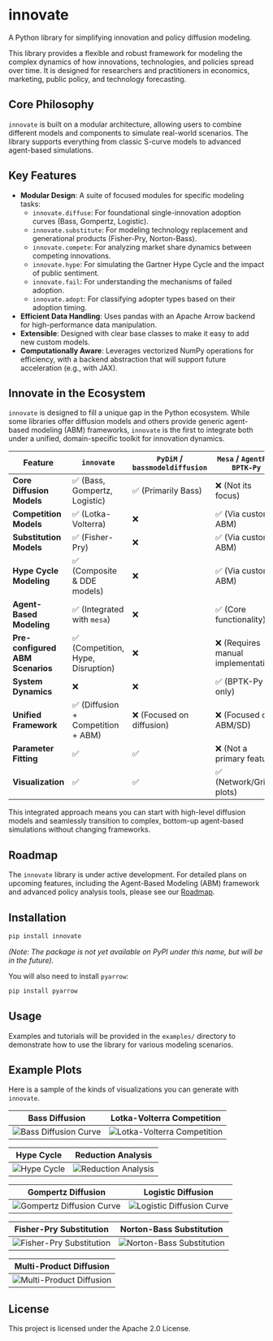 # innovate

A Python library for simplifying innovation and policy diffusion modeling.

This library provides a flexible and robust framework for modeling the complex dynamics of how innovations, technologies, and policies spread over time. It is designed for researchers and practitioners in economics, marketing, public policy, and technology forecasting.

## Core Philosophy

`innovate` is built on a modular architecture, allowing users to combine different models and components to simulate real-world scenarios. The library supports everything from classic S-curve models to advanced agent-based simulations.

## Key Features

*   **Modular Design**: A suite of focused modules for specific modeling tasks:
    *   `innovate.diffuse`: For foundational single-innovation adoption curves (Bass, Gompertz, Logistic).
    *   `innovate.substitute`: For modeling technology replacement and generational products (Fisher-Pry, Norton-Bass).
    *   `innovate.compete`: For analyzing market share dynamics between competing innovations.
    *   `innovate.hype`: For simulating the Gartner Hype Cycle and the impact of public sentiment.
    *   `innovate.fail`: For understanding the mechanisms of failed adoption.
    *   `innovate.adopt`: For classifying adopter types based on their adoption timing.
*   **Efficient Data Handling**: Uses pandas with an Apache Arrow backend for high-performance data manipulation.
*   **Extensible**: Designed with clear base classes to make it easy to add new custom models.
*   **Computationally Aware**: Leverages vectorized NumPy operations for efficiency, with a backend abstraction that will support future acceleration (e.g., with JAX).

## Innovate in the Ecosystem

`innovate` is designed to fill a unique gap in the Python ecosystem. While some libraries offer diffusion models and others provide generic agent-based modeling (ABM) frameworks, `innovate` is the first to integrate both under a unified, domain-specific toolkit for innovation dynamics.

| Feature                       | `innovate`                               | `PyDiM` / `bassmodeldiffusion`      | `Mesa` / `AgentPy` / `BPTK-Py`        |
| ----------------------------- | ---------------------------------------- | ----------------------------------- | ------------------------------------- |
| **Core Diffusion Models**     | ✅ (Bass, Gompertz, Logistic)            | ✅ (Primarily Bass)                 | ❌ (Not its focus)                    |
| **Competition Models**        | ✅ (Lotka-Volterra)                      | ❌                                  | ✅ (Via custom ABM)                   |
| **Substitution Models**       | ✅ (Fisher-Pry)                          | ❌                                  | ✅ (Via custom ABM)                   |
| **Hype Cycle Modeling**       | ✅ (Composite & DDE models)              | ❌                                  | ✅ (Via custom ABM)                   |
| **Agent-Based Modeling**      | ✅ (Integrated with `mesa`)              | ❌                                  | ✅ (Core functionality)               |
| **Pre-configured ABM Scenarios**| ✅ (Competition, Hype, Disruption)       | ❌                                  | ❌ (Requires manual implementation)   |
| **System Dynamics**           | ❌                                       | ❌                                  | ✅ (BPTK-Py only)                     |
| **Unified Framework**         | ✅ (Diffusion + Competition + ABM)       | ❌ (Focused on diffusion)           | ❌ (Focused on ABM/SD)                |
| **Parameter Fitting**         | ✅                                       | ✅                                  | ❌ (Not a primary feature)            |
| **Visualization**             | ✅                                       | ✅                                  | ✅ (Network/Grid plots)               |

This integrated approach means you can start with high-level diffusion models and seamlessly transition to complex, bottom-up agent-based simulations without changing frameworks.

## Roadmap

The `innovate` library is under active development. For detailed plans on upcoming features, including the Agent-Based Modeling (ABM) framework and advanced policy analysis tools, please see our [Roadmap](roadmap.md).

## Installation

```bash
pip install innovate
```
*(Note: The package is not yet available on PyPI under this name, but will be in the future).*

You will also need to install `pyarrow`:
```bash
pip install pyarrow
```

## Usage

Examples and tutorials will be provided in the `examples/` directory to demonstrate how to use the library for various modeling scenarios.

## Example Plots

Here is a sample of the kinds of visualizations you can generate with `innovate`.

| Bass Diffusion | Lotka-Volterra Competition |
| :---: | :---: |
| ![Bass Diffusion Curve](docs/images/bass_diffusion.png) | ![Lotka-Volterra Competition](docs/images/lotka_volterra_competition.png) |

| Hype Cycle | Reduction Analysis |
| :---: | :---: |
| ![Hype Cycle](docs/images/hype_cycle.png) | ![Reduction Analysis](docs/images/reduction_analysis.png) |

| Gompertz Diffusion | Logistic Diffusion |
| :---: | :---: |
| ![Gompertz Diffusion Curve](docs/images/gompertz_diffusion.png) | ![Logistic Diffusion Curve](docs/images/logistic_diffusion.png) |

| Fisher-Pry Substitution | Norton-Bass Substitution |
| :---: | :---: |
| ![Fisher-Pry Substitution](docs/images/fisher_pry_substitution.png) | ![Norton-Bass Substitution](docs/images/norton_bass_substitution.png) |

| Multi-Product Diffusion |
| :---: |
| ![Multi-Product Diffusion](docs/images/multi_product_diffusion.png) |


## License

This project is licensed under the Apache 2.0 License.